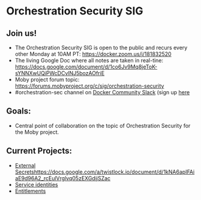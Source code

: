 # Orchestration Security SIG

## Join us!
- The Orchestration Security SIG is open to the public and recurs every other Monday at 10AM PT: https://docker.zoom.us/j/181832520
- The living Google Doc where all notes are taken in real-tine: https://docs.google.com/document/d/1co6Jv9Mq8jeToK-sYNNXwUQiPWcDCvlNJ5bozAOfriE
- Moby project forum topic: https://forums.mobyproject.org/c/sig/orchestration-security
- #orchestration-sec channel on [Docker Community Slack](https://dockercommunity.slack.com/) (sign up [here](https://community.docker.com/registrations/groups/4316)

## Goals:
- Central point of collaboration on the topic of Orchestration Security for the Moby project.

## Current Projects:
- [External Secrets]()https://docs.google.com/a/twistlock.io/document/d/1kNA6apIFAiaE9d96A2_rcEulVrglvq05zEXGdijSZac
- [Service identities](https://docs.google.com/document/d/117lKj_VxYa2UvVhx_md51ldjziU_1J1gYKJlGc1Ncrg)
- [Entitlements](https://github.com/moby/moby/issues/32801)